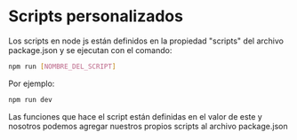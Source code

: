# **Scripts personalizados**

Los scripts en node js están definidos en la propiedad "scripts" del archivo package.json y se ejecutan con el comando:

```bash
npm run [NOMBRE_DEL_SCRIPT]
```

Por ejemplo:

```bash
npm run dev
```

Las funciones que hace el script están definidas en el valor de este y nosotros podemos agregar nuestros propios scripts al archivo package.json

